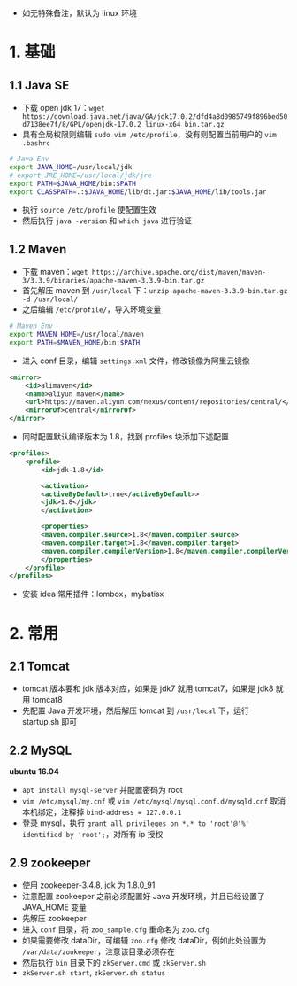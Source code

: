 

- 如无特殊备注，默认为 linux 环境

# 1. 基础

## 1.1 Java SE

- 下载 open jdk 17：`wget https://download.java.net/java/GA/jdk17.0.2/dfd4a8d0985749f896bed50d7138ee7f/8/GPL/openjdk-17.0.2_linux-x64_bin.tar.gz`
- 具有全局权限则编辑 `sudo vim /etc/profile`，没有则配置当前用户的 `vim .bashrc`
```bash
# Java Env
export JAVA_HOME=/usr/local/jdk
# export JRE_HOME=/usr/local/jdk/jre
export PATH=$JAVA_HOME/bin:$PATH
export CLASSPATH=.:$JAVA_HOME/lib/dt.jar:$JAVA_HOME/lib/tools.jar
```
- 执行 `source /etc/profile` 使配置生效
- 然后执行 `java -version` 和 `which java` 进行验证

## 1.2 Maven

- 下载 maven：`wget https://archive.apache.org/dist/maven/maven-3/3.3.9/binaries/apache-maven-3.3.9-bin.tar.gz`
- 首先解压 maven 到 `/usr/local` 下：`unzip apache-maven-3.3.9-bin.tar.gz -d /usr/local/`
- 之后编辑 `/etc/profile/`，导入环境变量
```bash
# Maven Env
export MAVEN_HOME=/usr/local/maven
export PATH=$MAVEN_HOME/bin:$PATH
```
- 进入 conf 目录，编辑 `settings.xml` 文件，修改镜像为阿里云镜像
```xml
<mirror>
    <id>alimaven</id>
    <name>aliyun maven</name>
    <url>https://maven.aliyun.com/nexus/content/repositories/central/</url>
    <mirrorOf>central</mirrorOf>        
</mirror>
```
- 同时配置默认编译版本为 1.8，找到 profiles 块添加下述配置
```xml
<profiles>
    <profile>
        <id>jdk-1.8</id>

        <activation>
        <activeByDefault>true</activeByDefault>>
        <jdk>1.8</jdk>
        </activation>

        <properties>
        <maven.compiler.source>1.8</maven.compiler.source>
        <maven.compiler.target>1.8</maven.compiler.target>
        <maven.compiler.compilerVersion>1.8</maven.compiler.compilerVersion>
        </properties>
    </profile>
</profiles>
```
- 安装 idea 常用插件：lombox，mybatisx

# 2. 常用


## 2.1 Tomcat

- tomcat 版本要和 jdk 版本对应，如果是 jdk7 就用 tomcat7，如果是 jdk8 就用 tomcat8
- 先配置 Java 开发环境，然后解压 tomcat 到 `/usr/local` 下，运行 startup.sh 即可

## 2.2 MySQL

**ubuntu 16.04**

- `apt install mysql-server` 并配置密码为 root
- `vim /etc/mysql/my.cnf` 或 `vim /etc/mysql/mysql.conf.d/mysqld.cnf` 取消本机绑定，注释掉 `bind-address = 127.0.0.1`
- 登录 mysql，执行 `grant all privileges on *.* to 'root'@'%' identified by 'root';`，对所有 ip 授权

## 2.9 zookeeper

- 使用 zookeeper-3.4.8, jdk 为 1.8.0_91
- 注意配置 zookeeper 之前必须配置好 Java 开发环境，并且已经设置了 JAVA_HOME 变量
- 先解压 zookeeper
- 进入 `conf` 目录，将 `zoo_sample.cfg` 重命名为 `zoo.cfg`
- 如果需要修改 dataDir，可编辑 `zoo.cfg` 修改 dataDir，例如此处设置为 `/var/data/zookeeper`，注意该目录必须存在
- 然后执行 `bin` 目录下的 `zkServer.cmd` 或 `zkServer.sh`
- `zkServer.sh start`, `zkServer.sh status`



